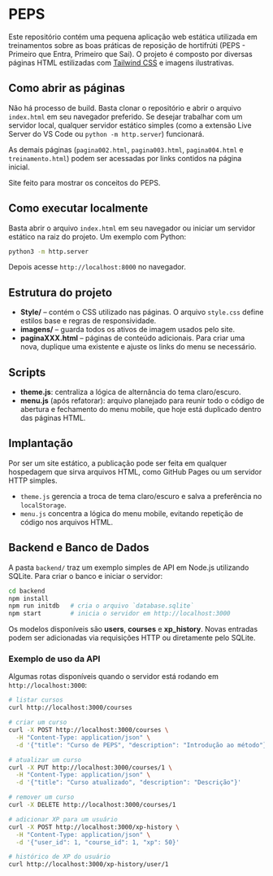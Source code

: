 # PEPS

Este repositório contém uma pequena aplicação web estática utilizada em treinamentos
sobre as boas práticas de reposição de hortifrúti (PEPS - Primeiro que Entra,
Primeiro que Sai). O projeto é composto por diversas páginas HTML estilizadas com
[Tailwind CSS](https://cdn.tailwindcss.com/) e imagens ilustrativas.

## Como abrir as páginas

Não há processo de build. Basta clonar o repositório e abrir o arquivo
`index.html` em seu navegador preferido. Se desejar trabalhar com um servidor
local, qualquer servidor estático simples (como a extensão Live Server do VS
Code ou `python -m http.server`) funcionará.

As demais páginas (`pagina002.html`, `pagina003.html`, `pagina004.html` e
`treinamento.html`) podem ser acessadas por links contidos na página inicial.

Site feito para mostrar os conceitos do PEPS.


## Como executar localmente

Basta abrir o arquivo `index.html` em seu navegador ou iniciar um servidor estático na raiz do projeto. Um exemplo com Python:

```bash
python3 -m http.server
```

Depois acesse `http://localhost:8000` no navegador.

## Estrutura do projeto

- **Style/** – contém o CSS utilizado nas páginas. O arquivo `style.css` define estilos base e regras de responsividade.
- **imagens/** – guarda todos os ativos de imagem usados pelo site.
- **paginaXXX.html** – páginas de conteúdo adicionais. Para criar uma nova, duplique uma existente e ajuste os links do menu se necessário.

## Scripts

- **theme.js**: centraliza a lógica de alternância do tema claro/escuro.
- **menu.js** (após refatorar): arquivo planejado para reunir todo o código de
  abertura e fechamento do menu mobile, que hoje está duplicado dentro das
  páginas HTML.

## Implantação

Por ser um site estático, a publicação pode ser feita em qualquer hospedagem
que sirva arquivos HTML, como GitHub Pages ou um servidor HTTP simples.

- `theme.js` gerencia a troca de tema claro/escuro e salva a preferência no `localStorage`.
- `menu.js` concentra a lógica do menu mobile, evitando repetição de código nos arquivos HTML.

## Backend e Banco de Dados

A pasta `backend/` traz um exemplo simples de API em Node.js utilizando SQLite. Para criar o banco e iniciar o servidor:

```bash
cd backend
npm install
npm run initdb   # cria o arquivo `database.sqlite`
npm start        # inicia o servidor em http://localhost:3000
```

Os modelos disponíveis são **users**, **courses** e **xp_history**. Novas entradas podem ser adicionadas via requisições HTTP ou diretamente pelo SQLite.

### Exemplo de uso da API

Algumas rotas disponíveis quando o servidor está rodando em `http://localhost:3000`:

```bash
# listar cursos
curl http://localhost:3000/courses

# criar um curso
curl -X POST http://localhost:3000/courses \
  -H "Content-Type: application/json" \
  -d '{"title": "Curso de PEPS", "description": "Introdução ao método"}'

# atualizar um curso
curl -X PUT http://localhost:3000/courses/1 \
  -H "Content-Type: application/json" \
  -d '{"title": "Curso atualizado", "description": "Descrição"}'

# remover um curso
curl -X DELETE http://localhost:3000/courses/1

# adicionar XP para um usuário
curl -X POST http://localhost:3000/xp-history \
  -H "Content-Type: application/json" \
  -d '{"user_id": 1, "course_id": 1, "xp": 50}'

# histórico de XP do usuário
curl http://localhost:3000/xp-history/user/1
```
